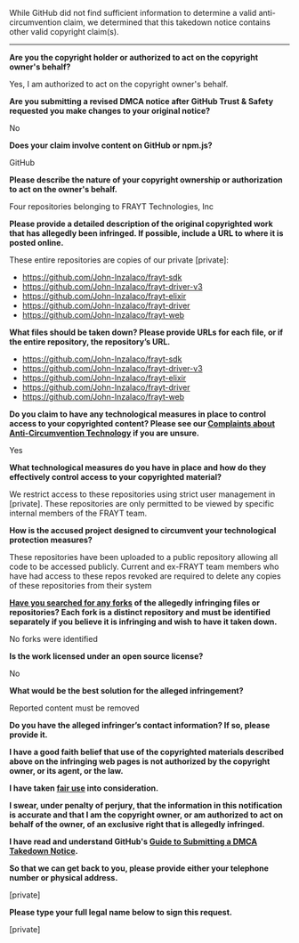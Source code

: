 While GitHub did not find sufficient information to determine a valid anti-circumvention claim, we determined that this takedown notice contains other valid copyright claim(s).

---

**Are you the copyright holder or authorized to act on the copyright owner's behalf?**

Yes, I am authorized to act on the copyright owner's behalf.

**Are you submitting a revised DMCA notice after GitHub Trust & Safety requested you make changes to your original notice?**

No

**Does your claim involve content on GitHub or npm.js?**

GitHub

**Please describe the nature of your copyright ownership or authorization to act on the owner's behalf.**

Four repositories belonging to FRAYT Technologies, Inc

**Please provide a detailed description of the original copyrighted work that has allegedly been infringed. If possible, include a URL to where it is posted online.**

These entire repositories are copies of our private [private]:  
* https://github.com/John-Inzalaco/frayt-sdk  
* https://github.com/John-Inzalaco/frayt-driver-v3  
* https://github.com/John-Inzalaco/frayt-elixir  
* https://github.com/John-Inzalaco/frayt-driver  
* https://github.com/John-Inzalaco/frayt-web  

**What files should be taken down? Please provide URLs for each file, or if the entire repository, the repository’s URL.**

* https://github.com/John-Inzalaco/frayt-sdk  
* https://github.com/John-Inzalaco/frayt-driver-v3  
* https://github.com/John-Inzalaco/frayt-elixir  
* https://github.com/John-Inzalaco/frayt-driver  
* https://github.com/John-Inzalaco/frayt-web  

**Do you claim to have any technological measures in place to control access to your copyrighted content? Please see our <a href="https://docs.github.com/articles/guide-to-submitting-a-dmca-takedown-notice#complaints-about-anti-circumvention-technology">Complaints about Anti-Circumvention Technology</a> if you are unsure.**

Yes

**What technological measures do you have in place and how do they effectively control access to your copyrighted material?**

We restrict access to these repositories using strict user management in [private]. These repositories are only permitted to be viewed by specific internal members of the FRAYT team.

**How is the accused project designed to circumvent your technological protection measures?**

These repositories have been uploaded to a public repository allowing all code to be accessed publicly. Current and ex-FRAYT team members who have had access to these repos revoked are required to delete any copies of these repositories from their system

**<a href="https://docs.github.com/articles/dmca-takedown-policy#b-what-about-forks-or-whats-a-fork">Have you searched for any forks</a> of the allegedly infringing files or repositories? Each fork is a distinct repository and must be identified separately if you believe it is infringing and wish to have it taken down.**

No forks were identified

**Is the work licensed under an open source license?**

No

**What would be the best solution for the alleged infringement?**

Reported content must be removed

**Do you have the alleged infringer’s contact information? If so, please provide it.**

**I have a good faith belief that use of the copyrighted materials described above on the infringing web pages is not authorized by the copyright owner, or its agent, or the law.**

**I have taken <a href="https://www.lumendatabase.org/topics/22">fair use</a> into consideration.**

**I swear, under penalty of perjury, that the information in this notification is accurate and that I am the copyright owner, or am authorized to act on behalf of the owner, of an exclusive right that is allegedly infringed.**

**I have read and understand GitHub's <a href="https://docs.github.com/articles/guide-to-submitting-a-dmca-takedown-notice/">Guide to Submitting a DMCA Takedown Notice</a>.**

**So that we can get back to you, please provide either your telephone number or physical address.**

[private]

**Please type your full legal name below to sign this request.**

[private]